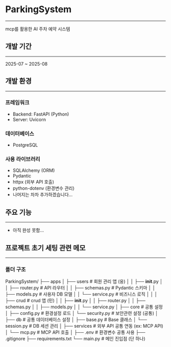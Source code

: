 # ParkingSystem

---

mcp를 활용한 AI 주차 예약 시스템



## 개발 기간

---

2025-07 ~ 2025-08



## 개발 환경

---

### 프레임워크

- Backend: FastAPI (Python)
- Server: Uvicorn

### 데이터베이스

- PostgreSQL

### 사용 라이브러리

- SQLAlchemy (ORM)
- Pydantic
- httpx (외부 API 호출)
- python-dotenv (환경변수 관리)
- 나머지는 차차 추가하겠습니다...



## 주요 기능

---

- 아직 완성 못함...



## 프로젝트 초기 세팅 관련 메모

---

### 폴더 구조

ParkingSystem/
├── apps
│   ├── users               # 회원 관리 앱 (웅)
│   │   ├── __init__.py
│   │   ├── router.py       # API 라우터
│   │   ├── schemas.py      # Pydantic 스키마
│   │   ├── models.py       # 사용자 DB 모델
│   │   └── service.py      # 비즈니스 로직
│   │
│   ├── crud                # crud 앱 (민)
│   │   ├── __init__.py
│   │   ├── router.py
│   │   ├── schemas.py
│   │   ├── models.py
│   │   └── service.py
│
├── core                    # 공통 설정
│   ├── config.py           # 환경설정 로드
│   └── security.py         # 보안관련 설정 (공통)
│
├── db                      # 공통 데이터베이스 설정
│   ├── base.py             # Base 클래스
│   └── session.py          # DB 세션 관리
│
├── services                # 외부 API 공통 연동 (ex: MCP API)
│   └── mcp.py              # MCP API 호출
│
├── .env                    # 환경변수 공통 사용
├── .gitignore
├── requirements.txt
└── main.py                 # 메인 진입점 (단 하나)

